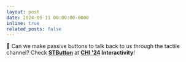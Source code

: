 ```yaml
---
layout: post
date: 2024-05-11 00:00:00-0000
inline: true
related_posts: false
---
```


🎊 Can we make passive buttons to talk back to us through the tactile channel? Check **[STButton](https://doi.org/10.1145/3613905.3648671)** at **[CHI '24](https://chi2024.acm.org/) Interactivity**!
